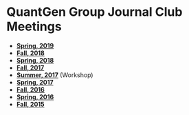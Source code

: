 # QuantGen Group Journal Club Meetings

- **[Spring, 2019](https://github.com/QuantGen/LAB-SPRING-2019)**
- **[Fall, 2018](https://github.com/QuantGen/LAB-FALL-2018)**
- **[Spring, 2018](https://github.com/QuantGen/LAB-SPRING-2018)**
- **[Fall, 2017](https://github.com/QuantGen/LAB-FALL-2017)**
- **[Summer, 2017](https://github.com/QuantGen/LAB-SUMMER-2017)** (Workshop)
- **[Spring, 2017](https://github.com/QuantGen/LAB-SPRING-2017)**
- **[Fall, 2016](https://github.com/QuantGen/LAB-FALL-2016)**
- **[Spring, 2016](https://github.com/QuantGen/LAB-SPRING-2016)**
- **[Fall, 2015](https://github.com/QuantGen/LAB-FALL-2015)**
